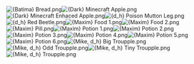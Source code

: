 ![{Batima} Bread.png](https://raw.githubusercontent.com/Klokinator/FE-Repo/main/Item%20Icons/Items%20-%20Consumables%20and%20Food/%7BBatima%7D%20Bread.png "{Batima} Bread.png")![{Dark} Minecraft Apple.png](https://raw.githubusercontent.com/Klokinator/FE-Repo/main/Item%20Icons/Items%20-%20Consumables%20and%20Food/%7BDark%7D%20Minecraft%20Apple.png "{Dark} Minecraft Apple.png")![{Dark} Minecraft Enhaced Apple.png](https://raw.githubusercontent.com/Klokinator/FE-Repo/main/Item%20Icons/Items%20-%20Consumables%20and%20Food/%7BDark%7D%20Minecraft%20Enhaced%20Apple.png "{Dark} Minecraft Enhaced Apple.png")![{d_h} Poison Mutton Leg.png](https://raw.githubusercontent.com/Klokinator/FE-Repo/main/Item%20Icons/Items%20-%20Consumables%20and%20Food/%7Bd_h%7D%20Poison%20Mutton%20Leg.png "{d_h} Poison Mutton Leg.png")![{d_h} Red Beetle.png](https://raw.githubusercontent.com/Klokinator/FE-Repo/main/Item%20Icons/Items%20-%20Consumables%20and%20Food/%7Bd_h%7D%20Red%20Beetle.png "{d_h} Red Beetle.png")![{Maxim} Food 1.png](https://raw.githubusercontent.com/Klokinator/FE-Repo/main/Item%20Icons/Items%20-%20Consumables%20and%20Food/%7BMaxim%7D%20Food%201.png "{Maxim} Food 1.png")![{Maxim} Food 2.png](https://raw.githubusercontent.com/Klokinator/FE-Repo/main/Item%20Icons/Items%20-%20Consumables%20and%20Food/%7BMaxim%7D%20Food%202.png "{Maxim} Food 2.png")![{Maxim} Pill.png](https://raw.githubusercontent.com/Klokinator/FE-Repo/main/Item%20Icons/Items%20-%20Consumables%20and%20Food/%7BMaxim%7D%20Pill.png "{Maxim} Pill.png")![{Maxim} Potion 1.png](https://raw.githubusercontent.com/Klokinator/FE-Repo/main/Item%20Icons/Items%20-%20Consumables%20and%20Food/%7BMaxim%7D%20Potion%201.png "{Maxim} Potion 1.png")![{Maxim} Potion 2.png](https://raw.githubusercontent.com/Klokinator/FE-Repo/main/Item%20Icons/Items%20-%20Consumables%20and%20Food/%7BMaxim%7D%20Potion%202.png "{Maxim} Potion 2.png")![{Maxim} Potion 3.png](https://raw.githubusercontent.com/Klokinator/FE-Repo/main/Item%20Icons/Items%20-%20Consumables%20and%20Food/%7BMaxim%7D%20Potion%203.png "{Maxim} Potion 3.png")![{Maxim} Potion 4.png](https://raw.githubusercontent.com/Klokinator/FE-Repo/main/Item%20Icons/Items%20-%20Consumables%20and%20Food/%7BMaxim%7D%20Potion%204.png "{Maxim} Potion 4.png")![{Maxim} Potion 5.png](https://raw.githubusercontent.com/Klokinator/FE-Repo/main/Item%20Icons/Items%20-%20Consumables%20and%20Food/%7BMaxim%7D%20Potion%205.png "{Maxim} Potion 5.png")![{Maxim} Potion 6.png](https://raw.githubusercontent.com/Klokinator/FE-Repo/main/Item%20Icons/Items%20-%20Consumables%20and%20Food/%7BMaxim%7D%20Potion%206.png "{Maxim} Potion 6.png")![{Mike, d_h} Big Troupple.png](https://raw.githubusercontent.com/Klokinator/FE-Repo/main/Item%20Icons/Items%20-%20Consumables%20and%20Food/%7BMike,%20d_h%7D%20Big%20Troupple.png "{Mike, d_h} Big Troupple.png")![{Mike, d_h} Odd Troupple.png](https://raw.githubusercontent.com/Klokinator/FE-Repo/main/Item%20Icons/Items%20-%20Consumables%20and%20Food/%7BMike,%20d_h%7D%20Odd%20Troupple.png "{Mike, d_h} Odd Troupple.png")![{Mike, d_h} Tiny Troupple.png](https://raw.githubusercontent.com/Klokinator/FE-Repo/main/Item%20Icons/Items%20-%20Consumables%20and%20Food/%7BMike,%20d_h%7D%20Tiny%20Troupple.png "{Mike, d_h} Tiny Troupple.png")![{Mike, d_h} Troupple.png](https://raw.githubusercontent.com/Klokinator/FE-Repo/main/Item%20Icons/Items%20-%20Consumables%20and%20Food/%7BMike,%20d_h%7D%20Troupple.png "{Mike, d_h} Troupple.png")